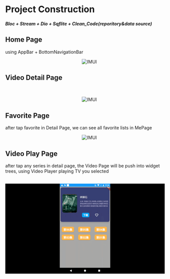 # Project Construction
##### Bloc + Stream + Dio + Sqflite + Clean_Code(reporitory&data source)

## Home Page
using AppBar + BottomNavigationBar
<br>
<p align="center">
    <a target="_blank">
        <img src="https://github.com/McoyJiang/FlutterCourse/blob/master/images/home.gif" alt="IMUI" width=300/>
    </a>
</p>

## Video Detail Page
<br>
<p align="center">
    <a target="_blank">
        <img src="https://github.com/McoyJiang/FlutterCourse/blob/master/images/detail.gif" alt="IMUI" width=300/>
    </a>
</p>

## Favorite Page
after tap favorite in Detail Page, we can see all favorite lists in MePage
<br>
<p align="center">
    <a target="_blank">
        <img src="https://github.com/McoyJiang/FlutterCourse/blob/master/images/favorite.gif" alt="IMUI" width=300/>
    </a>
</p>

## Video Play Page
after tap any series in detail page, the Video Page will be push into widget trees, using Video Player playing TV you selected
<br>
<p align="center">
    <a target="_blank">
        <img src="https://github.com/McoyJiang/FlutterCourse/blob/master/images/video.gif" alt="IMUI" width=600/>
    </a>
</p>
